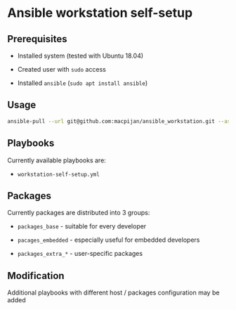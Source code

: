 # Ansible workstation self-setup

## Prerequisites

* Installed system (tested with Ubuntu 18.04)

* Created user with `sudo` access

* Installed `ansible` (`sudo apt install ansible`)

## Usage

```bash
ansible-pull --url git@github.com:macpijan/ansible_workstation.git --ask-become-pass PLAYBOOK
```

## Playbooks

Currently available playbooks are:

* `workstation-self-setup.yml`

## Packages

Currently packages are distributed into 3 groups:

* `packages_base` - suitable for every developer

* `pacages_embedded` - especially useful for embedded developers

* `packages_extra_*` - user-specific packages

## Modification

Additional playbooks with different host / packages configuration may be added
